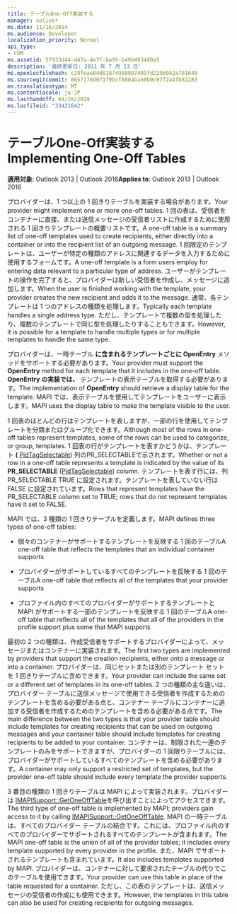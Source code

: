 ```yaml
---
title: テーブルOne-Off実装する
manager: soliver
ms.date: 11/16/2014
ms.audience: Developer
localization_priority: Normal
api_type:
- COM
ms.assetid: 57933d44-d47a-4e7f-ba95-b49b4934d0a5
description: '最終更新日: 2011 年 7 月 23 日'
ms.openlocfilehash: c29feae84d81874988997409fd229b042a701640
ms.sourcegitcommit: 8657170d071f9bcf680aba50b9c07f2a4fb82283
ms.translationtype: MT
ms.contentlocale: ja-JP
ms.lasthandoff: 04/28/2019
ms.locfileid: "33421642"
---
```

# <a name="implementing-one-off-tables"></a><span data-ttu-id="8517c-103">テーブルOne-Off実装する</span><span class="sxs-lookup"><span data-stu-id="8517c-103">Implementing One-Off Tables</span></span>

<span data-ttu-id="8517c-104">**適用対象**: Outlook 2013 | Outlook 2016</span><span class="sxs-lookup"><span data-stu-id="8517c-104">**Applies to**: Outlook 2013 | Outlook 2016</span></span> 
  
<span data-ttu-id="8517c-105">プロバイダーは、1 つ以上の 1 回きりテーブルを実装する場合があります。</span><span class="sxs-lookup"><span data-stu-id="8517c-105">Your provider might implement one or more one-off tables.</span></span> <span data-ttu-id="8517c-106">1 回の表は、受信者をコンテナーに直接、または送信メッセージの受信者リストに作成するために使用される 1 回きりテンプレートの概要リストです。</span><span class="sxs-lookup"><span data-stu-id="8517c-106">A one-off table is a summary list of one-off templates used to create recipients, either directly into a container or into the recipient list of an outgoing message.</span></span> <span data-ttu-id="8517c-107">1 回限定のテンプレートは、ユーザーが特定の種類のアドレスに関連するデータを入力するために使用するフォームです。</span><span class="sxs-lookup"><span data-stu-id="8517c-107">A one-off template is a form users employ for entering data relevant to a particular type of address.</span></span> <span data-ttu-id="8517c-108">ユーザーがテンプレートの操作を完了すると、プロバイダーは新しい受信者を作成し、メッセージに追加します。</span><span class="sxs-lookup"><span data-stu-id="8517c-108">When the user is finished working with the template, your provider creates the new recipient and adds it to the message.</span></span> <span data-ttu-id="8517c-109">通常、各テンプレートは 1 つのアドレスの種類を処理します。</span><span class="sxs-lookup"><span data-stu-id="8517c-109">Typically each template handles a single address type.</span></span> <span data-ttu-id="8517c-110">ただし、テンプレートで複数の型を処理したり、複数のテンプレートで同じ型を処理したりすることもできます。</span><span class="sxs-lookup"><span data-stu-id="8517c-110">However, it is possible for a template to handle multiple types or for multiple templates to handle the same type.</span></span> 
  
<span data-ttu-id="8517c-111">プロバイダーは、一時テーブル **に含まれるテンプレートごとに OpenEntry** メソッドをサポートする必要があります。</span><span class="sxs-lookup"><span data-stu-id="8517c-111">Your provider must support the **OpenEntry** method for each template that it includes in the one-off table.</span></span> <span data-ttu-id="8517c-112">**OpenEntry の実装では、** テンプレートの表示テーブルを取得する必要があります。</span><span class="sxs-lookup"><span data-stu-id="8517c-112">The implementation of **OpenEntry** should retrieve a display table for the template.</span></span> <span data-ttu-id="8517c-113">MAPI では、表示テーブルを使用してテンプレートをユーザーに表示します。</span><span class="sxs-lookup"><span data-stu-id="8517c-113">MAPI uses the display table to make the template visible to the user.</span></span> 
  
<span data-ttu-id="8517c-114">1 回表のほとんどの行はテンプレートを表しますが、一部の行を使用してテンプレートを分類またはグループ化できます。</span><span class="sxs-lookup"><span data-stu-id="8517c-114">Although most of the rows in one-off tables represent templates, some of the rows can be used to categorize, or group, templates.</span></span> <span data-ttu-id="8517c-115">1 回表の行がテンプレートを表すかどうかは、テンプレート **(** [PidTagSelectable](pidtagselectable-canonical-property.md)) 列のPR_SELECTABLEで示されます。</span><span class="sxs-lookup"><span data-stu-id="8517c-115">Whether or not a row in a one-off table represents a template is indicated by the value of its **PR_SELECTABLE** ([PidTagSelectable](pidtagselectable-canonical-property.md)) column.</span></span> <span data-ttu-id="8517c-116">テンプレートを表す行には、列PR_SELECTABLE TRUE に設定されます。テンプレートを表していない行は FALSE に設定されています。</span><span class="sxs-lookup"><span data-stu-id="8517c-116">Rows that represent templates have the PR_SELECTABLE column set to TRUE; rows that do not represent templates have it set to FALSE.</span></span>
  
<span data-ttu-id="8517c-117">MAPI では、3 種類の 1 回きりテーブルを定義します。</span><span class="sxs-lookup"><span data-stu-id="8517c-117">MAPI defines three types of one-off tables:</span></span>
  
- <span data-ttu-id="8517c-118">個々のコンテナーがサポートするテンプレートを反映する 1 回のテーブル</span><span class="sxs-lookup"><span data-stu-id="8517c-118">A one-off table that reflects the templates that an individual container supports</span></span>
    
- <span data-ttu-id="8517c-119">プロバイダーがサポートしているすべてのテンプレートを反映する 1 回のテーブル</span><span class="sxs-lookup"><span data-stu-id="8517c-119">A one-off table that reflects all of the templates that your provider supports</span></span> 
    
- <span data-ttu-id="8517c-120">プロファイル内のすべてのプロバイダーがサポートするテンプレートと MAPI がサポートする一部のテンプレートを反映する 1 回のテーブル</span><span class="sxs-lookup"><span data-stu-id="8517c-120">A one-off table that reflects all of the templates that all of the providers in the profile support plus some that MAPI supports</span></span>
    
<span data-ttu-id="8517c-121">最初の 2 つの種類は、作成受信者をサポートするプロバイダーによって、メッセージまたはコンテナーに実装されます。</span><span class="sxs-lookup"><span data-stu-id="8517c-121">The first two types are implemented by providers that support the creation recipients, either onto a message or into a container.</span></span> <span data-ttu-id="8517c-122">プロバイダーは、同じセットまたは別のテンプレート セットを 1 回きりテーブルに含めできます。</span><span class="sxs-lookup"><span data-stu-id="8517c-122">Your provider can include the same set or a different set of templates in its one-off tables.</span></span> <span data-ttu-id="8517c-123">2 つの種類の主な違いは、プロバイダー テーブルに送信メッセージで使用できる受信者を作成するためのテンプレートを含める必要がある点と、コンテナー テーブルにコンテナーに追加する受信者を作成するためのテンプレートを含める必要がある点です。</span><span class="sxs-lookup"><span data-stu-id="8517c-123">The main difference between the two types is that your provider table should include templates for creating recipients that can be used on outgoing messages and your container table should include templates for creating recipients to be added to your container.</span></span> <span data-ttu-id="8517c-124">コンテナーは、制限された一連のテンプレートのみをサポートできますが、プロバイダーの 1 回限りテーブルには、プロバイダーがサポートしているすべてのテンプレートを含める必要があります。</span><span class="sxs-lookup"><span data-stu-id="8517c-124">A container may only support a restricted set of templates, but the provider one-off table should include every template the provider supports.</span></span>
  
<span data-ttu-id="8517c-125">3 番目の種類の 1 回きりテーブルは MAPI によって実装されます。プロバイダーは [IMAPISupport::GetOneOffTable](imapisupport-getoneofftable.md)を呼び出すことによってアクセスできます。</span><span class="sxs-lookup"><span data-stu-id="8517c-125">The third type of one-off table is implemented by MAPI; providers gain access to it by calling [IMAPISupport::GetOneOffTable](imapisupport-getoneofftable.md).</span></span> <span data-ttu-id="8517c-126">MAPI の一時テーブルは、すべてのプロバイダー テーブルの結合です。これには、プロファイル内のすべてのプロバイダーでサポートされるすべてのテンプレートが含まれます。</span><span class="sxs-lookup"><span data-stu-id="8517c-126">The MAPI one-off table is the union of all of the provider tables; it includes every template supported by every provider in the profile.</span></span> <span data-ttu-id="8517c-127">また、MAPI でサポートされるテンプレートも含まれています。</span><span class="sxs-lookup"><span data-stu-id="8517c-127">It also includes templates supported by MAPI.</span></span> <span data-ttu-id="8517c-128">プロバイダーは、コンテナーに対して要求されたテーブルの代りでこのテーブルを使用できます。</span><span class="sxs-lookup"><span data-stu-id="8517c-128">Your provider can use this table in place of the table requested for a container.</span></span> <span data-ttu-id="8517c-129">ただし、この表のテンプレートは、送信メッセージの受信者の作成にも使用できます。</span><span class="sxs-lookup"><span data-stu-id="8517c-129">However, the templates in this table can also be used for creating recipients for outgoing messages.</span></span>
  

